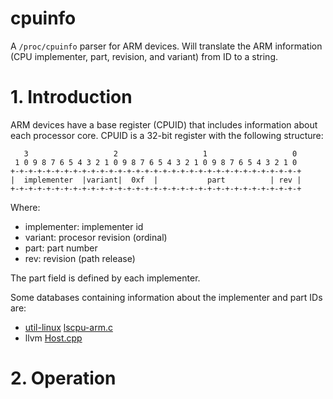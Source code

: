 # cpuinfo

A `/proc/cpuinfo` parser for ARM devices. Will translate the ARM information (CPU implementer, part, revision, and variant) from ID to a string.



# 1. Introduction

ARM devices have a base register (CPUID) that includes information about each processor core. CPUID is a 32-bit register with the following structure:

```
   3                   2                   1                   0
 1 0 9 8 7 6 5 4 3 2 1 0 9 8 7 6 5 4 3 2 1 0 9 8 7 6 5 4 3 2 1 0
+-+-+-+-+-+-+-+-+-+-+-+-+-+-+-+-+-+-+-+-+-+-+-+-+-+-+-+-+-+-+-+-+
|  implementer  |variant|  0xf  |           part          | rev |
+-+-+-+-+-+-+-+-+-+-+-+-+-+-+-+-+-+-+-+-+-+-+-+-+-+-+-+-+-+-+-+-+
```

Where:
* implementer: implementer id
* variant: procesor revision (ordinal)
* part: part number
* rev: revision (path release)

The part field is defined by each implementer.

Some databases containing information about the implementer and part IDs are:
* [util-linux](https://github.com/util-linux/util-linux/) [lscpu-arm.c](https://github.com/util-linux/util-linux/blob/master/sys-utils/lscpu-arm.c)
* llvm [Host.cpp](https://llvm.org/doxygen/Host_8cpp_source.html)


# 2. Operation



